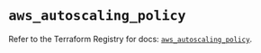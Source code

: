 # `aws_autoscaling_policy`

Refer to the Terraform Registry for docs: [`aws_autoscaling_policy`](https://registry.terraform.io/providers/hashicorp/aws/5.86.0/docs/resources/autoscaling_policy).
